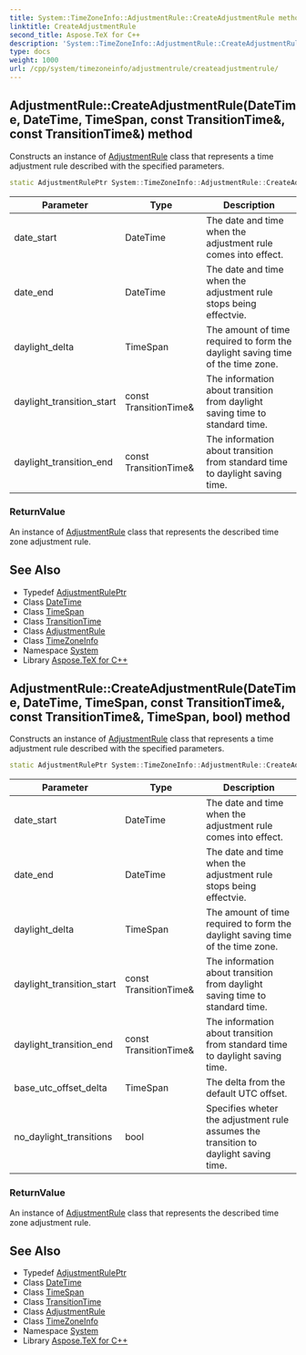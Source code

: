 ```yaml
---
title: System::TimeZoneInfo::AdjustmentRule::CreateAdjustmentRule method
linktitle: CreateAdjustmentRule
second_title: Aspose.TeX for C++
description: 'System::TimeZoneInfo::AdjustmentRule::CreateAdjustmentRule method. Constructs an instance of AdjustmentRule class that represents a time adjustment rule described with the specified parameters in C++.'
type: docs
weight: 1000
url: /cpp/system/timezoneinfo/adjustmentrule/createadjustmentrule/
---
```

## AdjustmentRule::CreateAdjustmentRule(DateTime, DateTime, TimeSpan, const TransitionTime\&, const TransitionTime\&) method


Constructs an instance of [AdjustmentRule](../) class that represents a time adjustment rule described with the specified parameters.

```cpp
static AdjustmentRulePtr System::TimeZoneInfo::AdjustmentRule::CreateAdjustmentRule(DateTime date_start, DateTime date_end, TimeSpan daylight_delta, const TransitionTime &daylight_transition_start, const TransitionTime &daylight_transition_end)
```


| Parameter | Type | Description |
| --- | --- | --- |
| date_start | DateTime | The date and time when the adjustment rule comes into effect. |
| date_end | DateTime | The date and time when the adjustment rule stops being effectvie. |
| daylight_delta | TimeSpan | The amount of time required to form the daylight saving time of the time zone. |
| daylight_transition_start | const TransitionTime\& | The information about transition from daylight saving time to standard time. |
| daylight_transition_end | const TransitionTime\& | The information about transition from standard time to daylight saving time. |

### ReturnValue

An instance of [AdjustmentRule](../) class that represents the described time zone adjustment rule.

## See Also

* Typedef [AdjustmentRulePtr](../../adjustmentruleptr/)
* Class [DateTime](../../../datetime/)
* Class [TimeSpan](../../../timespan/)
* Class [TransitionTime](../../transitiontime/)
* Class [AdjustmentRule](../)
* Class [TimeZoneInfo](../../)
* Namespace [System](../../../)
* Library [Aspose.TeX for C++](../../../../)
## AdjustmentRule::CreateAdjustmentRule(DateTime, DateTime, TimeSpan, const TransitionTime\&, const TransitionTime\&, TimeSpan, bool) method


Constructs an instance of [AdjustmentRule](../) class that represents a time adjustment rule described with the specified parameters.

```cpp
static AdjustmentRulePtr System::TimeZoneInfo::AdjustmentRule::CreateAdjustmentRule(DateTime date_start, DateTime date_end, TimeSpan daylight_delta, const TransitionTime &daylight_transition_start, const TransitionTime &daylight_transition_end, TimeSpan base_utc_offset_delta, bool no_daylight_transitions)
```


| Parameter | Type | Description |
| --- | --- | --- |
| date_start | DateTime | The date and time when the adjustment rule comes into effect. |
| date_end | DateTime | The date and time when the adjustment rule stops being effectvie. |
| daylight_delta | TimeSpan | The amount of time required to form the daylight saving time of the time zone. |
| daylight_transition_start | const TransitionTime\& | The information about transition from daylight saving time to standard time. |
| daylight_transition_end | const TransitionTime\& | The information about transition from standard time to daylight saving time. |
| base_utc_offset_delta | TimeSpan | The delta from the default UTC offset. |
| no_daylight_transitions | bool | Specifies wheter the adjustment rule assumes the transition to daylight saving time. |

### ReturnValue

An instance of [AdjustmentRule](../) class that represents the described time zone adjustment rule.

## See Also

* Typedef [AdjustmentRulePtr](../../adjustmentruleptr/)
* Class [DateTime](../../../datetime/)
* Class [TimeSpan](../../../timespan/)
* Class [TransitionTime](../../transitiontime/)
* Class [AdjustmentRule](../)
* Class [TimeZoneInfo](../../)
* Namespace [System](../../../)
* Library [Aspose.TeX for C++](../../../../)
